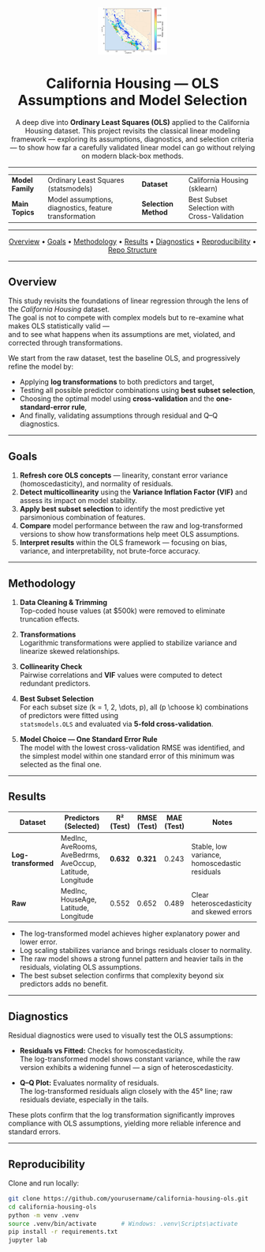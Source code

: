 <div align="center">

<img src="assets/logo.png" alt="Project Logo" width="140">

<h1>California Housing — OLS Assumptions and Model Selection</h1>

<p>
A deep dive into <strong>Ordinary Least Squares (OLS)</strong> applied to the California Housing dataset.  
This project revisits the classical linear modeling framework — exploring its assumptions, diagnostics, and selection criteria —  
to show how far a carefully validated linear model can go without relying on modern black-box methods.
</p>

</div>

<hr>

<table>
  <tr>
    <td><b>Model Family</b></td>
    <td>Ordinary Least Squares (statsmodels)</td>
    <td><b>Dataset</b></td>
    <td>California Housing (sklearn)</td>
  </tr>
  <tr>
    <td><b>Main Topics</b></td>
    <td>Model assumptions, diagnostics, feature transformation</td>
    <td><b>Selection Method</b></td>
    <td>Best Subset Selection with Cross-Validation</td>
  </tr>
</table>

<hr>

<div align="center">
  <a href="#overview">Overview</a> •
  <a href="#goals">Goals</a> •
  <a href="#methodology">Methodology</a> •
  <a href="#results">Results</a> •
  <a href="#diagnostics">Diagnostics</a> •
  <a href="#reproducibility">Reproducibility</a> •
  <a href="#structure">Repo Structure</a>
</div>

<hr>

## Overview

This study revisits the foundations of linear regression through the lens of the 
<em>California Housing</em> dataset.  
The goal is not to compete with complex models but to re-examine what makes OLS statistically valid —  
and to see what happens when its assumptions are met, violated, and corrected through transformations.

We start from the raw dataset, test the baseline OLS, and progressively refine the model by:
- Applying **log transformations** to both predictors and target,
- Testing all possible predictor combinations using **best subset selection**,
- Choosing the optimal model using **cross-validation** and the **one-standard-error rule**,
- And finally, validating assumptions through residual and Q–Q diagnostics.

---

## Goals

1. **Refresh core OLS concepts** — linearity, constant error variance (homoscedasticity), and normality of residuals.  
2. **Detect multicollinearity** using the **Variance Inflation Factor (VIF)** and assess its impact on model stability.  
3. **Apply best subset selection** to identify the most predictive yet parsimonious combination of features.  
4. **Compare** model performance between the raw and log-transformed versions to show how transformations help meet OLS assumptions.  
5. **Interpret results** within the OLS framework — focusing on bias, variance, and interpretability, not brute-force accuracy.

---

## Methodology

1. **Data Cleaning & Trimming**  
   Top-coded house values (at \$500k) were removed to eliminate truncation effects.

2. **Transformations**  
   Logarithmic transformations were applied to stabilize variance and linearize skewed relationships.

3. **Collinearity Check**  
   Pairwise correlations and **VIF** values were computed to detect redundant predictors.

4. **Best Subset Selection**  
   For each subset size \(k = 1, 2, \dots, p\), all \(p \choose k\) combinations of predictors were fitted using  
   <code>statsmodels.OLS</code> and evaluated via **5-fold cross-validation**.

5. **Model Choice — One Standard Error Rule**  
   The model with the lowest cross-validation RMSE was identified, and the simplest model within one standard error of this minimum was selected as the final one.

---

## Results

| Dataset | Predictors (Selected) | R² (Test) | RMSE (Test) | MAE (Test) | Notes |
|----------|----------------------|------------|--------------|-------------|--------|
| **Log-transformed** | MedInc, AveRooms, AveBedrms, AveOccup, Latitude, Longitude | **0.632** | **0.321** | 0.243 | Stable, low variance, homoscedastic residuals |
| **Raw** | MedInc, HouseAge, Latitude, Longitude | 0.552 | 0.652 | 0.489 | Clear heteroscedasticity and skewed errors |

- The log-transformed model achieves higher explanatory power and lower error.  
- Log scaling stabilizes variance and brings residuals closer to normality.  
- The raw model shows a strong funnel pattern and heavier tails in the residuals, violating OLS assumptions.  
- The best subset selection confirms that complexity beyond six predictors adds no benefit.

---

## Diagnostics

Residual diagnostics were used to visually test the OLS assumptions:

- **Residuals vs Fitted:** Checks for homoscedasticity.  
  The log-transformed model shows constant variance, while the raw version exhibits a widening funnel — a sign of heteroscedasticity.

- **Q–Q Plot:** Evaluates normality of residuals.  
  The log-transformed residuals align closely with the 45° line; raw residuals deviate, especially in the tails.

These plots confirm that the log transformation significantly improves compliance with OLS assumptions, yielding more reliable inference and standard errors.

---

## Reproducibility

Clone and run locally:

```bash
git clone https://github.com/yourusername/california-housing-ols.git
cd california-housing-ols
python -m venv .venv
source .venv/bin/activate       # Windows: .venv\Scripts\activate
pip install -r requirements.txt
jupyter lab
